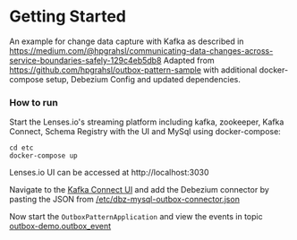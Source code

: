# Getting Started

An example for change data capture with Kafka as described in https://medium.com/@hpgrahsl/communicating-data-changes-across-service-boundaries-safely-129c4eb5db8
Adapted from https://github.com/hpgrahsl/outbox-pattern-sample with additional
docker-compose setup, Debezium Config and updated dependencies.



### How to run
Start the Lenses.io's streaming platform including kafka, zookeeper,
Kafka Connect, Schema Registry with the UI and MySql using docker-compose:

```
cd etc
docker-compose up
```

Lenses.io UI can be accessed at http://localhost:3030

Navigate to the [Kafka Connect UI](http://localhost:3030/kafka-connect-ui/#/cluster/fast-data-dev) and
add the Debezium connector by pasting the JSON from [/etc/dbz-mysql-outbox-connector.json](/etc/dbz-mysql-outbox-connector.json)

Now start the `OutboxPatternApplication` and view the events in topic
[outbox-demo.outbox_event](http://localhost:3030/kafka-topics-ui/#/cluster/fast-data-dev/topic/n/dbserver1.outbox-demo.outbox_event/)




